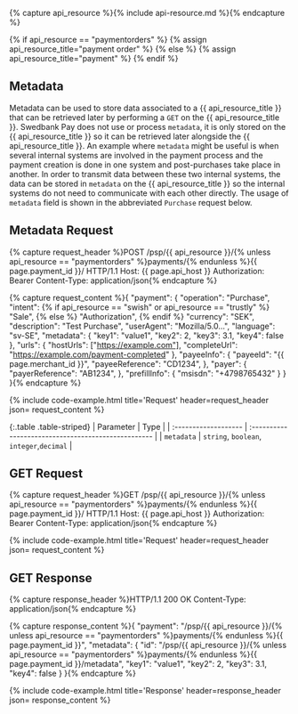 {% capture api_resource %}{% include api-resource.md %}{% endcapture %}

{% if api_resource == "paymentorders" %}
  {% assign api_resource_title="payment order" %}
{% else %}
  {% assign api_resource_title="payment" %}
{% endif %}

## Metadata

Metadata can be used to store data associated to a {{ api_resource_title }}
that can be retrieved later by performing a `GET` on the
{{ api_resource_title }}.
Swedbank Pay does not use or process `metadata`, it is only stored on the
{{ api_resource_title }} so it can be retrieved later alongside the
{{ api_resource_title }}. An example where `metadata` might be useful is when
several internal systems are involved in the payment process and the payment
creation is done in one system and post-purchases take place in another.
In order to transmit data between these two internal systems, the data can be
stored in `metadata` on the {{ api_resource_title }} so the internal systems do
not need to communicate with each other directly.
The usage of `metadata` field is shown in the abbreviated `Purchase` request
below.

## Metadata Request

{% capture request_header %}POST /psp/{{ api_resource }}/{% unless api_resource == "paymentorders" %}payments/{% endunless %}{{ page.payment_id }}/ HTTP/1.1
Host: {{ page.api_host }}
Authorization: Bearer <AccessToken>
Content-Type: application/json{% endcapture %}

{% capture request_content %}{
  "payment": {
    "operation": "Purchase",
    "intent": {% if api_resource == "swish" or api_resource == "trustly" %} "Sale", {% else %} "Authorization", {% endif %}
    "currency": "SEK",
    "description": "Test Purchase",
    "userAgent": "Mozilla/5.0...",
    "language": "sv-SE",
        "metadata": {
        "key1": "value1",
        "key2": 2,
        "key3": 3.1,
        "key4": false
    },
    "urls": {
      "hostUrls": ["https://example.com"],
      "completeUrl": "https://example.com/payment-completed"
    },
    "payeeInfo": {
      "payeeId": "{{ page.merchant_id }}",
      "payeeReference": "CD1234",
    },
    "payer": {
      "payerReference": "AB1234",
    },
    "prefillInfo": {
        "msisdn": "+4798765432"
    }
  }
}{% endcapture %}

{% include code-example.html
    title='Request'
    header=request_header
    json= request_content
    %}

{:.table .table-striped}
| Parameter            | Type                                                |
| :------------------- | :-------------------------------------------------- |
| `metadata`           | `string`, `boolean`, `integer`,`decimal`            |

## GET Request

{% capture request_header %}GET /psp/{{ api_resource }}/{% unless api_resource == "paymentorders" %}payments/{% endunless %}{{ page.payment_id }}/ HTTP/1.1
Host: {{ page.api_host }}
Authorization: Bearer <AccessToken>
Content-Type: application/json{% endcapture %}

{% include code-example.html
    title='Request'
    header=request_header
    json= request_content
    %}

## GET Response

{% capture response_header %}HTTP/1.1 200 OK
Content-Type: application/json{% endcapture %}

{% capture response_content %}{
    "payment": "/psp/{{ api_resource }}/{% unless api_resource == "paymentorders" %}payments/{% endunless %}{{ page.payment_id }}",
    "metadata": {
        "id": "/psp/{{ api_resource }}/{% unless api_resource == "paymentorders" %}payments/{% endunless %}{{ page.payment_id }}/metadata",
        "key1": "value1",
        "key2": 2,
        "key3": 3.1,
        "key4": false
    }
}{% endcapture %}

{% include code-example.html
    title='Response'
    header=response_header
    json= response_content
    %}
